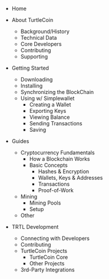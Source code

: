 - Home

- About TurtleCoin
  - Background/History
  - Technical Data
  - Core Developers
  - Contributing
  - Supporting

- Getting Started
  - Downloading
  - Installing
  - Synchronizing the BlockChain
  - Using w/ Simplewallet
    - Creating a Wallet
    - Exporting Keys
    - Viewing Balance
    - Sending Transactions
    - Saving

- Guides
  - Cryptocurrency Fundamentals
    - How a Blockchain Works
    - Basic Concepts
      - Hashes & Encryption
      - Wallets, Keys & Addresses
      - Transactions
      - Proof-of-Work
  - Mining
    - Mining Pools
    - Setup
  - Other

- TRTL Development
  - Connecting with Developers
  - Contributing
  - TurtleCoin Projects
    - TurtleCoin Core
    - Other Projects
  - 3rd-Party Integrations

